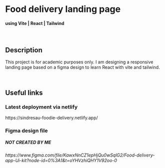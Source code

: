 <h1>Food delivery landing page</h1>
<h4>using Vite | React | Tailwind</h4>

<br>

<h2>Description</h2>
<p>
This project is for academic purposes only. I am designing a responsive landing page based on a figma design to learn React with vite and tailwind.
</p>

<br>

<h2>Useful links</h2>
<h3>Latest deployment via netlify</h3>
https://sindresau-foodie-delivery.netlify.app/

<br>

<h3>Figma design file</h3>
<h5><i>NOT CREATED BY ME<i></h5>
https://www.figma.com/file/KawxNnCZ1epHjQu0wSqlG2/Food-delivery-app-Ui-kit?node-id=0%3A1&t=oYHVzhiQHY1V92oo-0
